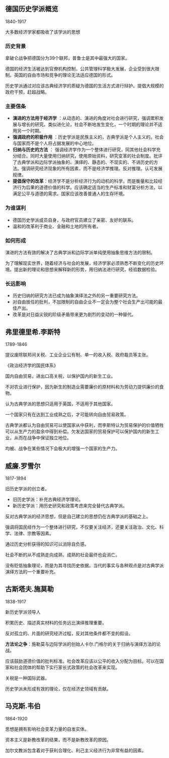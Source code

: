 
## 德国历史学派概览

1840-1917

大多数经济学家都吸收了该学派的思想

### 历史背景

拿破仑战争把德国分为39个联邦，普鲁士是其中最强大的国家。

德国的经济生活被达到官僚机构控制，公共管理科学极大发展，企业受到很大限制。英国的自由市场和竞争的理论无法适应德国的形式。

历史学派通过对应该古典经济学的质疑为德国的生活方式进行辩护。提倡大规模的政府干预，赶超战略。

### 主要信条

+ **演进的方法用于经济学** ：从动态的、演进的角度对社会进行研究，强调累积发展与增长的研究。类似进化论，社会不断地发生变化，一个时期的理论并不适用另一个时期。
+ **强调政府的积极作用** ：历史学派是民族主义的，古典学派是个人主义的。社会与国家而不是个人将占据发展的中心地位。
+ **归纳与历史的方法** ： 强调经济学作为一个整体进行研究，同其他社会科学充分结合。同时大量使用归纳研究，使用原始资料，研究变革的社会制度。批评了古典学派和边际学派抽象的、演绎的、静态的、不现实的、不讲历史的方法。强调研究经济现象的所有因素，而不是经济学推理。反对推理。认可发展规律。
+ **提倡保守的改革**：经济学不是分析经济行为的动机的科学，而是衡量和比较经济行为后果的道德价值的科学。应该确定适当的生产标准和财富分析方法，以满足公平与道德的需求。国家应该改善普通人的生存环境。

### 为谁谋利

+ 德国历史学派成员自身，与政府官员建立了亲密、友好的联系。
+ 温和的改革利于商业、金融和土地的所有者。

### 如何形成

演进的方法有效的解决了古典学派和边际学派单纯使用抽象思维方法的限制。

为了理解现实世界，随着经济与社会的发展，经济学家必须熟悉不断变化的历史环境。提出新的理论和思想来解释新的形势，用归纳法进行研究，经验数据检验。

### 长远影响

+ 历史归纳的研究方法已成为抽象演绎法之外的另一重要研究方法。
+ 对自由放任的批判，不加限制的自由企业不一定会为整个社会生产出可能的最佳产出。
+ 改革是对日益尖锐的阶级矛盾带来更为剧烈的变动的一种替代。


## 弗里德里希.李斯特

1789-1846

提议废除联邦间关税、工业企业公有制、单一的收入税、政府裁员等主张。

《政治经济学的国民体系》

国内自由贸易，进出口高关税，以保护国内的新生工业。

不对农业进行保护，因为新生的制造业需要廉价的原材料和为劳动力提供廉价的食物。

认为古典学派的思想只适用于英国，不适用于其他国家。

一个国家只有在达到工业成熟之后，才可能转向自由贸易政策。

古典学派都认为自由贸易可以使国家从中获利，而李斯特认为贸易保护的价值牺牲可以从生产力的盈余中得到补偿。欠发达国家的贸易保护可以保护国内的新生工业，从而在战争中保证独立地位。

均被、战争在某些情况下会极大的增强一个国家的生产力。

## 威廉.罗雪尔

1817-1894

旧历史学派的创立者。

+ 旧历史学派：补充古典经济学理论。
+ 新历史学派：用历史研究和政策考虑来完全替代古典学派。

反对古典学派的经济思想，但是自己建立的思想仍在古典学派的基础之上。

强调将国民经作为一个整体进行研究，不仅要关注经济，还要关注政治、文化、科学、法律、宗教等因素。

通过历史分析获得的知识可以消除自负感。

社会不断的从不成熟走向成熟，成熟的社会最终也会消亡。

没有贬低抽象理论，而是为其寻找历史依据。当代的事实与各种观点是对古典学派演绎方法的一个重要补充。

## 古斯塔夫.施莫勒

1838-1917 

新历史学派领导人

积累历史、描述真实材料的任务远比演绎推理重要。

反对孤立的、片面的研究经济过程，反对其他条件都不变的假设。


**方法论之争**：施勒莫与边际学派的创始人卡尔.门格尔的关于归纳与演绎方法的论战。

应该鼓励道德价值的批判标准。社会改革应该以公平的收入分配为目标。可以在国家和社会团体的帮助下实行家长式政策的社会改革来实现。

关税是一种国际武器。

历史学派未形成有效的理论，仅在经济史领域有贡献。

## 马克斯.韦伯

1864-1920

思想是拥有影响社会变革力量的自发实体。

资本主义是新教改革的结果，而不是新教改革的原因。

加尔文教派包含着对于获利合理化、利己主义经济行为非常有益的因素。


